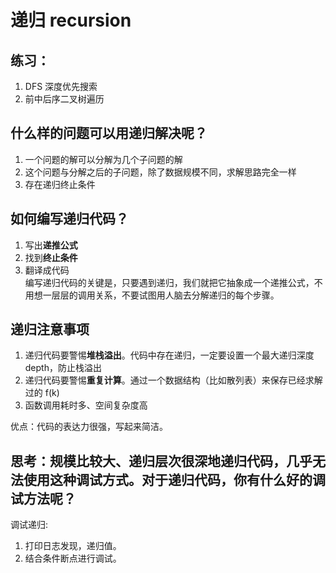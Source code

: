 # 递归 recursion

## 练习：
1. DFS 深度优先搜索
2. 前中后序二叉树遍历

## 什么样的问题可以用递归解决呢？
1. 一个问题的解可以分解为几个子问题的解
2. 这个问题与分解之后的子问题，除了数据规模不同，求解思路完全一样
3. 存在递归终止条件

## 如何编写递归代码？
1. 写出**递推公式**
2. 找到**终止条件**
3. 翻译成代码   
   编写递归代码的关键是，只要遇到递归，我们就把它抽象成一个递推公式，不用想一层层的调用关系，不要试图用人脑去分解递归的每个步骤。

## 递归注意事项
1. 递归代码要警惕**堆栈溢出**。代码中存在递归，一定要设置一个最大递归深度depth，防止栈溢出
2. 递归代码要警惕**重复计算**。通过一个数据结构（比如散列表）来保存已经求解过的 f(k)
3. 函数调用耗时多、空间复杂度高

优点：代码的表达力很强，写起来简洁。

## 思考：规模比较大、递归层次很深地递归代码，几乎无法使用这种调试方式。对于递归代码，你有什么好的调试方法呢？
调试递归:
1. 打印日志发现，递归值。
2. 结合条件断点进行调试。